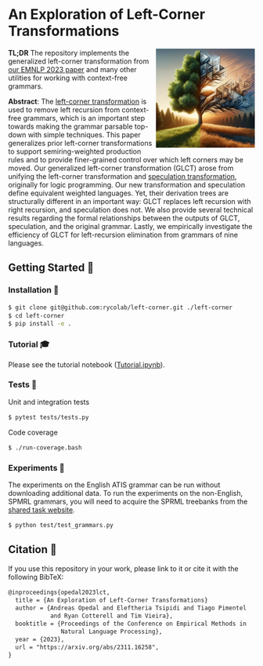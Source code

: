 # An Exploration of Left-Corner Transformations

<img style="width: 40%" src="data/dall-e.jpeg" align="right">

**TL;DR** The repository implements the generalized left-corner transformation
from [our EMNLP 2023 paper](https://arxiv.org/pdf/2311.16258.pdf) and many other utilities for working with
context-free grammars.

**Abstract**:
The [left-corner transformation](https://ieeexplore.ieee.org/document/4569645/)
is used to remove left recursion from context-free grammars, which is an
important step towards making the grammar parsable top-down with simple
techniques.  This paper generalizes prior left-corner transformations to support
semiring-weighted production rules and to provide finer-grained control over
which left corners may be moved.  Our generalized left-corner transformation
(GLCT) arose from unifying the left-corner transformation and [speculation
transformation](https://www.cs.jhu.edu/~jason/papers/eisner+blatz.fg06.pdf),
originally for logic programming.  Our new transformation and speculation define
equivalent weighted languages. Yet, their derivation trees are structurally
different in an important way: GLCT replaces left recursion with right
recursion, and speculation does not.  We also provide several technical results
regarding the formal relationships between the outputs of GLCT, speculation, and
the original grammar.  Lastly, we empirically investigate the efficiency of GLCT
for left-recursion elimination from grammars of nine languages.

## Getting Started 🚦

### Installation 🔧

```bash
$ git clone git@github.com:rycolab/left-corner.git ./left-corner
$ cd left-corner
$ pip install -e .
```

### Tutorial 🎓

Please see the tutorial notebook ([Tutorial.ipynb](https://github.com/rycolab/left-corner/blob/main/Tutorial.ipynb)).

### Tests 🙋

Unit and integration tests
```bash
$ pytest tests/tests.py 
```

Code coverage
```bash
$ ./run-coverage.bash
```

### Experiments 🧪

The experiments on the English ATIS grammar can be run without downloading additional data. To run the experiments on the non-English, SPMRL grammars, you will need to acquire the SPRML treebanks from the [shared task website](https://www.spmrl.org/).
```bash
$ python test/test_grammars.py
```

## Citation 📜

If you use this repository in your work, please link to it or cite it with the following BibTeX:
```
@inproceedings{opedal2023lct,
  title = {An Exploration of Left-Corner Transformations}
  author = {Andreas Opedal and Eleftheria Tsipidi and Tiago Pimentel
            and Ryan Cotterell and Tim Vieira},
  booktitle = {Proceedings of the Conference on Empirical Methods in
               Natural Language Processing},
  year = {2023},
  url = "https://arxiv.org/abs/2311.16258",
}
```
